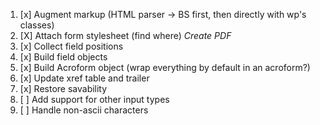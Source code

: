 1. [x] Augment markup (HTML parser -> BS first, then directly with wp's classes)
2. [X] Attach form stylesheet (find where)
*Create PDF*
3. [x] Collect field positions
4. [x] Build field objects
5. [x] Build Acroform object (wrap everything by default in an acroform?)
6. [x] Update xref table and trailer
7. [x] Restore savability
8. [ ] Add support for other input types
9. [ ] Handle non-ascii characters
